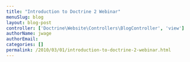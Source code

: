 ```yaml
---
title: "Introduction to Doctrine 2 Webinar"
menuSlug: blog
layout: blog-post
controller: ['Doctrine\Website\Controllers\BlogController', 'view']
authorName: jwage
authorEmail:
categories: []
permalink: /2010/03/01/introduction-to-doctrine-2-webinar.html
---
```


